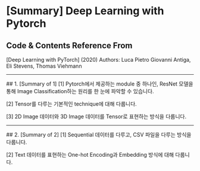 # [Summary] Deep Learning with Pytorch

## Code & Contents Reference From

[Deep Learning with PyTorch] (2020)
Authors: Luca Pietro Giovanni Antiga, ‎Eli Stevens, ‎Thomas Viehmann

<hr></hr>
## 1. [Summary of 1]
[1] Pytorch에서 제공하는 module 중 하나인, ResNet 모델을 통해 
Image Classification하는 원리를 한 눈에 파악할 수 있습니다.

[2] Tensor를 다루는 기본적인 technique에 대해 다룹니다.

[3] 2D Image 데이터와 3D Image 데이터를 Tensor로 표현하는 방식을 다룹니다.

<hr></hr>
## 2. [Summary of 2]
[1] Sequential 데이터를 다루고, CSV 파일을 다루는 방식을 다룹니다.

[2] Text 데이터를 표현하는 One-hot Encoding과 Embedding 방식에 대해 다룹니다.
